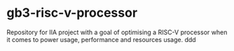 # gb3-risc-v-processor
Repository for IIA project with a goal of optimising a RISC-V processor when it comes to power usage, performance and resources usage.
ddd